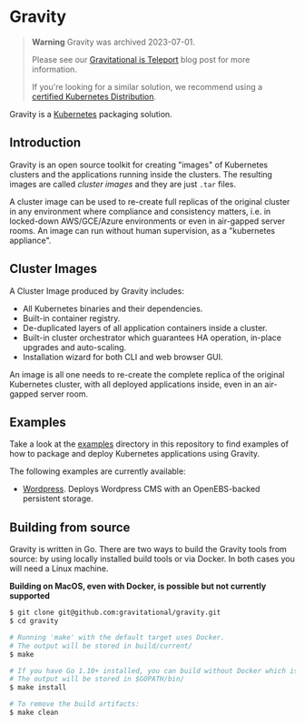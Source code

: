 # Gravity

> **Warning**
> Gravity was archived 2023-07-01.
>
> Please see our [Gravitational is Teleport](https://goteleport.com/blog/gravitational-is-teleport/)
> blog post for more information.
>
> If you're looking for a similar solution, we recommend using a
> [certified Kubernetes Distribution](https://kubernetes.io/partners/#conformance).

Gravity is a [Kubernetes](https://kubernetes.io/) packaging solution.

## Introduction

Gravity is an open source toolkit for creating "images" of Kubernetes
clusters and the applications running inside the clusters. The resulting
images are called *cluster images* and they are just `.tar` files.

A cluster image can be used to re-create full replicas of the original
cluster in any environment where compliance and consistency matters, i.e. in
locked-down AWS/GCE/Azure environments or even in air-gapped server rooms.
An image can run without human supervision, as a "kubernetes appliance".

## Cluster Images

A Cluster Image produced by Gravity includes:

* All Kubernetes binaries and their dependencies.
* Built-in container registry.
* De-duplicated layers of all application containers inside a cluster.
* Built-in cluster orchestrator which guarantees HA operation, in-place
  upgrades and auto-scaling.
* Installation wizard for both CLI and web browser GUI.

An image is all one needs to re-create the complete replica of the original
Kubernetes cluster, with all deployed applications inside, even in an
air-gapped server room.

## Examples

Take a look at the [examples](examples/) directory in this repository to find
examples of how to package and deploy Kubernetes applications using Gravity.

The following examples are currently available:

* [Wordpress](examples/wordpress). Deploys Wordpress CMS with an OpenEBS-backed persistent storage.

## Building from source

Gravity is written in Go. There are two ways to build the Gravity tools from
source: by using locally installed build tools or via Docker. In both cases
you will need a Linux machine.

**Building on MacOS, even with Docker, is possible but not currently supported**

```bash
$ git clone git@github.com:gravitational/gravity.git
$ cd gravity

# Running 'make' with the default target uses Docker.
# The output will be stored in build/current/
$ make

# If you have Go 1.10+ installed, you can build without Docker which is faster.
# The output will be stored in $GOPATH/bin/
$ make install

# To remove the build artifacts:
$ make clean
```

